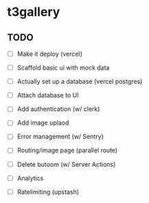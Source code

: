 # t3gallery

## TODO

- [ ] Make it deploy (vercel)
- [ ] Scaffold basic ui with mock data
- [ ] Actually set up a database (vercel postgres)
- [ ] Attach database to UI
- [ ] Add authentication (w/ clerk)
- [ ] Add image uplaod
- [ ] Error management (w/ Sentry)
- [ ] Routing/image page (parallel route)
- [ ] Delete butoom (w/ Server Actions)
- [ ] Analytics
- [ ] Ratelimiting (upstash)


